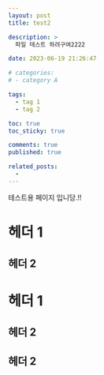 ```yaml
---
layout: post
title: test2

description: >
  파일 테스트 하려구여2222

date: 2023-06-19 21:26:47

# categories:
# - category A

tags:
  - tag 1
  - tag 2

toc: true
toc_sticky: true

comments: true
published: true

related_posts:
  -
---
```


테스트용 페이지 입니당.!!

# 헤더 1

## 헤더 2

# 헤더 1

## 헤더 2

## 헤더 2
